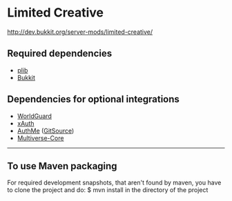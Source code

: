 # Limited Creative
http://dev.bukkit.org/server-mods/limited-creative/

Required dependencies
---------------------

* [plib](https://github.com/possi/plib)
* [Bukkit](https://github.com/Bukkit/Bukkit)

Dependencies for optional integrations
--------------------------------------

* [WorldGuard](https://github.com/sk89q/worldguard)
* [xAuth](http://dev.bukkit.org/server-mods/xauth/)
* [AuthMe](http://dev.bukkit.org/server-mods/authme-reloaded/) ([GitSource](https://github.com/Multiplayer-italia/AuthMe-Reloaded))
* [Multiverse-Core](http://dev.bukkit.org/server-mods/multiverse-core/)

----

To use Maven packaging
----------------------

For required development snapshots, that aren't found by maven, you have to clone the project and do:
$ mvn install
in the directory of the project

